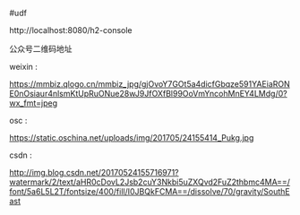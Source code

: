 #udf


http://localhost:8080/h2-console


公众号二维码地址

weixin :

https://mmbiz.qlogo.cn/mmbiz_jpg/gjOvoY7GOt5a4dicfGbqze591YAEiaRONE0nOsiaur4nlsmKtUpRuONue28wJ9JfOXfBl99OoVmYncohMnEY4LMdg/0?wx_fmt=jpeg

osc :

https://static.oschina.net/uploads/img/201705/24155414_Pukg.jpg

csdn :

http://img.blog.csdn.net/20170524155716971?watermark/2/text/aHR0cDovL2Jsb2cuY3Nkbi5uZXQvd2FuZ2thbmc4MA==/font/5a6L5L2T/fontsize/400/fill/I0JBQkFCMA==/dissolve/70/gravity/SouthEast